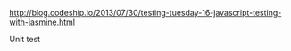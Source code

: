 http://blog.codeship.io/2013/07/30/testing-tuesday-16-javascript-testing-with-jasmine.html

Unit test